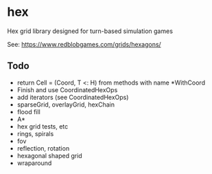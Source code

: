 # hex

Hex grid library designed for turn-based simulation games

See: https://www.redblobgames.com/grids/hexagons/

## Todo

* return Cell = (Coord, T <: H) from methods with name *WithCoord
* Finish and use CoordinatedHexOps
* add iterators (see CoordinatedHexOps)
* sparseGrid, overlayGrid, hexChain
* flood fill
* A*
* hex grid tests, etc
* rings, spirals
* fov
* reflection, rotation
* hexagonal shaped grid
* wraparound
